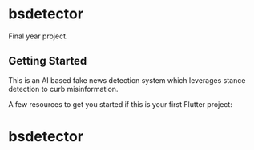 # bsdetector

Final year project.

## Getting Started

This is an AI based fake news detection system  which leverages stance detection to curb misinformation.

A few resources to get you started if this is your first Flutter project:


# bsdetector
